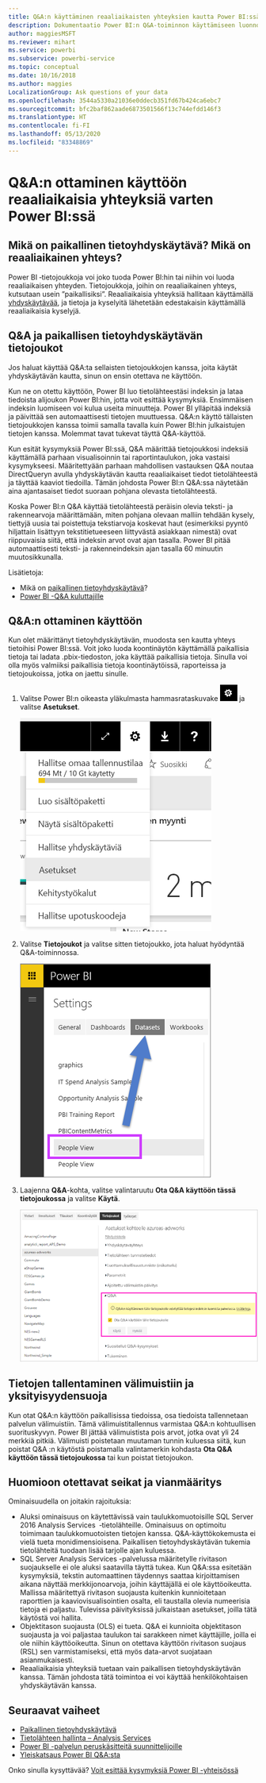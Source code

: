 ```yaml
---
title: Q&A:n käyttäminen reaaliaikaisten yhteyksien kautta Power BI:ssä
description: Dokumentaatio Power BI:n Q&A-toiminnon käyttämiseen luonnollisella kielellä ilmaistujen kyselyiden esittämistä varten, kun käytössä on reaaliaikainen yhteys Analysis Services -tietoihin sekä paikalliseen tietoyhdyskäytävään.
author: maggiesMSFT
ms.reviewer: mihart
ms.service: powerbi
ms.subservice: powerbi-service
ms.topic: conceptual
ms.date: 10/16/2018
ms.author: maggies
LocalizationGroup: Ask questions of your data
ms.openlocfilehash: 3544a5330a21036e0ddecb351fd67b424ca6ebc7
ms.sourcegitcommit: bfc2baf862aade6873501566f13c744efdd146f3
ms.translationtype: HT
ms.contentlocale: fi-FI
ms.lasthandoff: 05/13/2020
ms.locfileid: "83348869"
---
```

# <a name="enable-qa-for-live-connections-in-power-bi"></a>Q&A:n ottaminen käyttöön reaaliaikaisia yhteyksiä varten Power BI:ssä
## <a name="what-is-the-on-premises-data-gateway--what-is-a-live-connection"></a>Mikä on paikallinen tietoyhdyskäytävä?  Mikä on reaaliaikainen yhteys?
Power BI ‑tietojoukkoja voi joko tuoda Power BI:hin tai niihin voi luoda reaaliaikaisen yhteyden. Tietojoukkoja, joihin on reaaliaikainen yhteys, kutsutaan usein ”paikallisiksi”. Reaaliaikaisia yhteyksiä hallitaan käyttämällä [yhdyskäytävää](../connect-data/service-gateway-onprem.md), ja tietoja ja kyselyitä lähetetään edestakaisin käyttämällä reaaliaikaisia kyselyjä.

## <a name="qa-for-on-premises-data-gateway-datasets"></a>Q&A ja paikallisen tietoyhdyskäytävän tietojoukot
Jos haluat käyttää Q&A:ta sellaisten tietojoukkojen kanssa, joita käytät yhdyskäytävän kautta, sinun on ensin otettava ne käyttöön.

Kun ne on otettu käyttöön, Power BI luo tietolähteestäsi indeksin ja lataa tiedoista alijoukon Power BI:hin, jotta voit esittää kysymyksiä. Ensimmäisen indeksin luomiseen voi kulua useita minuutteja. Power BI ylläpitää indeksiä ja päivittää sen automaattisesti tietojen muuttuessa. Q&A:n käyttö tällaisten tietojoukkojen kanssa toimii samalla tavalla kuin Power BI:hin julkaistujen tietojen kanssa. Molemmat tavat tukevat täyttä Q&A-käyttöä.

Kun esität kysymyksiä Power BI:ssä, Q&A määrittää tietojoukkosi indeksiä käyttämällä parhaan visualisoinnin tai raportintaulukon, joka vastaisi kysymykseesi. Määritettyään parhaan mahdollisen vastauksen Q&A noutaa DirectQueryn avulla yhdyskäytävän kautta reaaliaikaiset tiedot tietolähteestä ja täyttää kaaviot tiedoilla. Tämän johdosta Power BI:n Q&A:ssa näytetään aina ajantasaiset tiedot suoraan pohjana olevasta tietolähteestä.

Koska Power BI:n Q&A käyttää tietolähteestä peräisin olevia teksti- ja rakennearvoja määrittämään, miten pohjana olevaan malliin tehdään kysely, tiettyjä uusia tai poistettuja tekstiarvoja koskevat haut (esimerkiksi pyyntö hiljattain lisättyyn tekstitietueeseen liittyvästä asiakkaan nimestä) ovat riippuvaisia siitä, että indeksin arvot ovat ajan tasalla. Power BI pitää automaattisesti teksti- ja rakenneindeksin ajan tasalla 60 minuutin muutosikkunalla.

Lisätietoja:

* Mikä on [paikallinen tietoyhdyskäytävä](../connect-data/service-gateway-onprem.md)?
* [Power BI -Q&A kuluttajille](../consumer/end-user-q-and-a.md)

## <a name="enable-qa"></a>Q&A:n ottaminen käyttöön
Kun olet määrittänyt tietoyhdyskäytävän, muodosta sen kautta yhteys tietoihisi Power BI:ssä.  Voit joko luoda koontinäytön käyttämällä paikallisia tietoja tai ladata .pbix-tiedoston, joka käyttää paikallisia tietoja.  Sinulla voi olla myös valmiiksi paikallisia tietoja koontinäytöissä, raporteissa ja tietojoukoissa, jotka on jaettu sinulle.

1. Valitse Power BI:n oikeasta yläkulmasta hammasrataskuvake ![hammasrataskuvake](media/service-q-and-a-direct-query/power-bi-cog.png) ja valitse **Asetukset**.
   
   ![Asetukset-valikko](media/service-q-and-a-direct-query/powerbi-settings.png)
2. Valitse **Tietojoukot** ja valitse sitten tietojoukko, jota haluat hyödyntää Q&A-toiminnossa.
   
   ![Asetukset-valikon tietojoukkonäkymä](media/service-q-and-a-direct-query/power-bi-q-and-a-settings.png)
3. Laajenna **Q&A**-kohta, valitse valintaruutu **Ota Q&A käyttöön tässä tietojoukossa** ja valitse **Käytä**.
   
    ![Q&A-alue laajennettuna](media/service-q-and-a-direct-query/power-bi-qna-dataset-direct-query.png)

## <a name="what-data-is-cached-and-how-is-privacy-protected"></a>Tietojen tallentaminen välimuistiin ja yksityisyydensuoja
Kun otat Q&A:n käyttöön paikallisissa tiedoissa, osa tiedoista tallennetaan palvelun välimuistiin. Tämä välimuistitallennus varmistaa Q&A:n kohtuullisen suorituskyvyn. Power BI jättää välimuistista pois arvot, jotka ovat yli 24 merkkiä pitkiä. Välimuisti poistetaan muutaman tunnin kuluessa siitä, kun poistat Q&A :n käytöstä poistamalla valintamerkin kohdasta **Ota Q&A käyttöön tässä tietojoukossa** tai kun poistat tietojoukon.

## <a name="considerations-and-troubleshooting"></a>Huomioon otettavat seikat ja vianmääritys
Ominaisuudella on joitakin rajoituksia:

* Aluksi ominaisuus on käytettävissä vain taulukkomuotoisille SQL Server 2016 Analysis Services  ‑tietolähteille. Ominaisuus on optimoitu toimimaan taulukkomuotoisten tietojen kanssa. Q&A-käyttökokemusta ei vielä tueta monidimensioisena. Paikallisen tietoyhdyskäytävän tukemia tietolähteitä tuodaan lisää tarjolle ajan kuluessa.
* SQL Server Analysis Services -palvelussa määritetylle rivitason suojaukselle ei ole aluksi saatavilla täyttä tukea. Kun Q&A:ssa esitetään kysymyksiä, tekstin automaattinen täydennys saattaa kirjoittamisen aikana näyttää merkkijonoarvoja, joihin käyttäjällä ei ole käyttöoikeutta. Mallissa määritettyä rivitason suojausta kuitenkin kunnioitetaan raporttien ja kaaviovisualisointien osalta, eli taustalla olevia numeerisia tietoja ei paljastu. Tulevissa päivityksissä julkaistaan asetukset, joilla tätä käytöstä voi hallita.
* Objektitason suojausta (OLS) ei tueta. Q&A ei kunnioita objektitason suojausta ja voi paljastaa taulukon tai sarakkeen nimet käyttäjille, joilla ei ole niihin käyttöoikeutta. Sinun on otettava käyttöön rivitason suojaus (RSL) sen varmistamiseksi, että myös data-arvot suojataan asianmukaisesti. 
* Reaaliaikaisia yhteyksiä tuetaan vain paikallisen tietoyhdyskäytävän kanssa. Tämän johdosta tätä toimintoa ei voi käyttää henkilökohtaisen yhdyskäytävän kanssa.

## <a name="next-steps"></a>Seuraavat vaiheet

- [Paikallinen tietoyhdyskäytävä](../connect-data/service-gateway-onprem.md)  
- [Tietolähteen hallinta – Analysis Services](../connect-data/service-gateway-enterprise-manage-ssas.md)  
- [Power BI -palvelun peruskäsitteitä suunnittelijoille](../fundamentals/service-basic-concepts.md)  
- [Yleiskatsaus Power BI Q&A:sta](../consumer/end-user-q-and-a.md)  

Onko sinulla kysyttävää? [Voit esittää kysymyksiä Power BI -yhteisössä](https://community.powerbi.com/)
